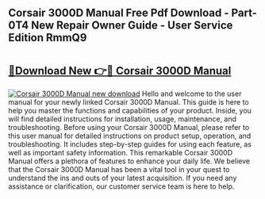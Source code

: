 ## Corsair 3000D Manual Free Pdf Download - Part-0T4 New Repair Owner Guide - User Service Edition RmmQ9

# <h2><a href="http://cf22843.oget.top/?id=Corsair+3000D+Manual">🔗Download New 👉🔴 Corsair 3000D Manual</a></h2>

[![Corsair 3000D Manual new download](https://i.imgur.com/5g1atiW.png)](http://cf22843.oget.top/?id=Corsair+3000D+Manual)
Hello and welcome to the user manual for your newly linked Corsair 3000D Manual. This guide is here to help you master the functions and capabilities of your product. Inside, you will find detailed instructions for installation, usage, maintenance, and troubleshooting. Before using your Corsair 3000D Manual, please refer to this user manual for detailed instructions on product setup, operation, and troubleshooting. It includes step-by-step guides for using each feature, as well as important safety information. This remarkable Corsair 3000D Manual offers a plethora of features to enhance your daily life. We believe that the Corsair 3000D Manual has been a vital tool in your quest to understand the ins and outs of your latest acquisition. If you need any assistance or clarification, our customer service team is here to help.
